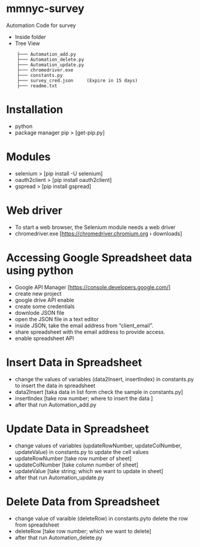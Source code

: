 # mmnyc-survey
Automation Code for survey

* Inside folder
* Tree  View
```
	├─── Automation_add.py
	├─── Automation_delete.py
	├─── Automation_update.py
	├─── chromedriver.exe
	├─── constants.py
	├─── survey_cred.json     (Expire in 15 days)
	├─── readme.txt
```
# Installation

* python
* package manager pip > [get-pip.py]

# Modules 

* selenium > [pip install -U selenium]
* oauth2client > [pip install oauth2client]
* gspread > [pip install gspread]

# Web driver

* To start a web browser, the Selenium module needs a web driver
* chromedriver.exe [https://chromedriver.chromium.org › downloads]

# Accessing Google Spreadsheet data using python

* Google API Manager [https://console.developers.google.com/]
* create new project
* google drive API enable 
* create some credentials
* downlode JSON file 
* open the JSON file in a text editor 
* inside JSON, take the email address from “client_email”.
* share spreadsheet with the email address to provide access.
* enable spreadsheet API

# Insert Data in Spreadsheet

* change the values of variables (data2Insert, insertIndex) in constants.py to insert the data in spreadsheet
* data2Insert [taka data in list form check the sample in constants.py]
* insertIndex [take row number; where to insert the data ]
* after that run Automation_add.py

# Update Data in Spreadsheet

* change values of variables (updateRowNumber, updateColNumber, updateValue) in constants.py to update the cell values
* updateRowNumber [take row number of sheet]
* updateColNumber [take column number of sheet]
* updateValue [take string; which we want to update in sheet]
* after that run Automation_update.py

# Delete Data from Spreadsheet

* change value of varaible (deleteRow) in constants.pyto delete the row from spreadsheet
* deleteRow [take row number; which we want to delete]
* after that run Automation_delete.py
